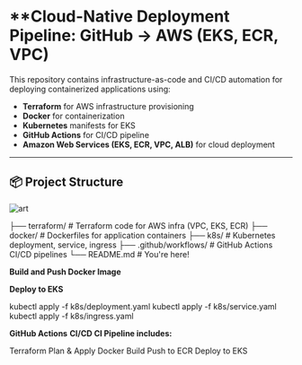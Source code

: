 # **Cloud-Native Deployment Pipeline: GitHub → AWS (EKS, ECR, VPC)

This repository contains infrastructure-as-code and CI/CD automation for deploying containerized applications using:

- **Terraform** for AWS infrastructure provisioning
- **Docker** for containerization
- **Kubernetes** manifests for EKS
- **GitHub Actions** for CI/CD pipeline
- **Amazon Web Services (EKS, ECR, VPC, ALB)** for cloud deployment

---

## 📦 Project Structure


![art](https://github.com/user-attachments/assets/796bda06-f29b-49f9-a569-bdfd6870ea93)

├── terraform/ # Terraform code for AWS infra (VPC, EKS, ECR)
├── docker/ # Dockerfiles for application containers
├── k8s/ # Kubernetes deployment, service, ingress
├── .github/workflows/ # GitHub Actions CI/CD pipelines
└── README.md # You're here!


**Build and Push Docker Image**

**Deploy to EKS**

kubectl apply -f k8s/deployment.yaml
kubectl apply -f k8s/service.yaml
kubectl apply -f k8s/ingress.yaml

**GitHub Actions**
**CI/CD CI Pipeline includes:**

Terraform Plan & Apply
Docker Build
Push to ECR
Deploy to EKS
